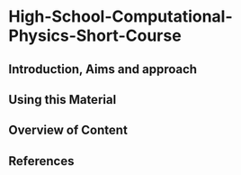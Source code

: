 # High-School-Computational-Physics-Short-Course

## Introduction, Aims and approach

## Using this Material

## Overview of Content

## References
